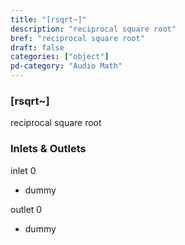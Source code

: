 ```yaml
---
title: "[rsqrt~]"
description: "reciprocal square root"
bref: "reciprocal square root"
draft: false
categories: ["object"]
pd-category: "Audio Math"
---
```


### [rsqrt~]

reciprocal square root

### Inlets & Outlets

inlet 0

 - dummy

outlet 0

 - dummy
 
